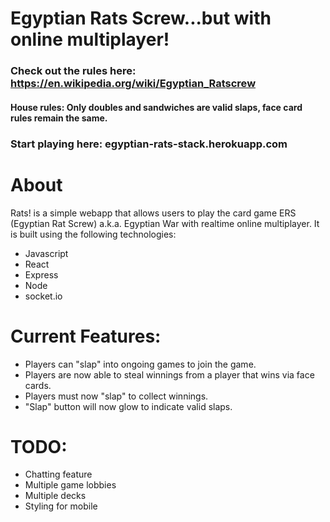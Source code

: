 # Egyptian Rats Screw...but with online multiplayer!

### Check out the rules here: https://en.wikipedia.org/wiki/Egyptian_Ratscrew

#### House rules: Only doubles and sandwiches are valid slaps, face card rules remain the same.

### Start playing here: egyptian-rats-stack.herokuapp.com

# About

Rats! is a simple webapp that allows users to play the card game ERS (Egyptian Rat Screw) a.k.a. Egyptian War with realtime online multiplayer.
It is built using the following technologies:

- Javascript
- React
- Express
- Node
- socket.io

# Current Features:

- Players can "slap" into ongoing games to join the game.
- Players are now able to steal winnings from a player that wins via face cards.
- Players must now "slap" to collect winnings.
- "Slap" button will now glow to indicate valid slaps.

# TODO:

- Chatting feature
- Multiple game lobbies
- Multiple decks
- Styling for mobile
